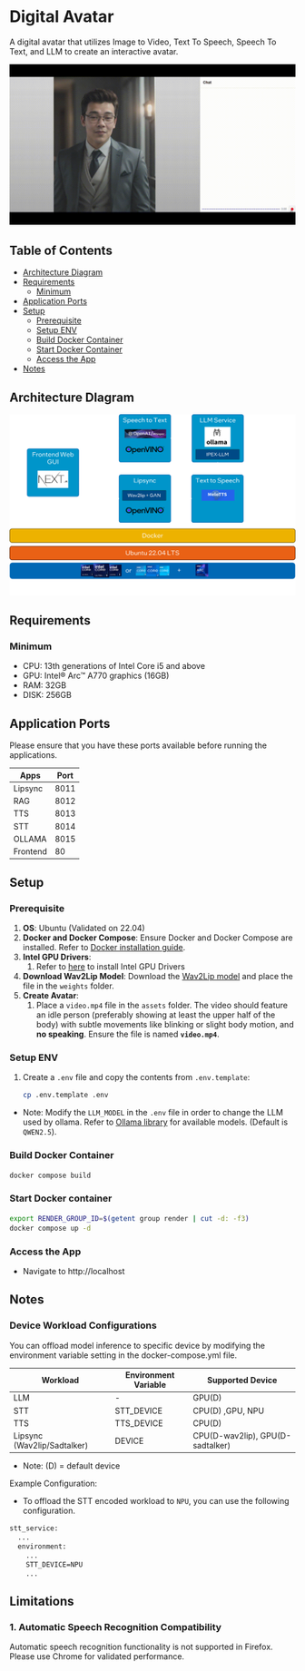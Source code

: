 # Digital Avatar

A digital avatar that utilizes Image to Video, Text To Speech, Speech To Text, and LLM to create an interactive avatar.

![Demo](./docs/demo.gif)


## Table of Contents
- [Architecture Diagram](#requirements)
- [Requirements](#requirements)
  - [Minimum](#minimum)
- [Application Ports](#application-ports)
- [Setup](#setup)
  - [Prerequisite](#prerequisite)
  - [Setup ENV](#setup-env)
  - [Build Docker Container](#build-docker-container)
  - [Start Docker Container](#start-docker-container)
  - [Access the App](#access-the-app)
- [Notes](#notes)

## Architecture DIagram
![Archictecture Diagram](./docs/architecture.png)

## Requirements

### Minimum
- CPU: 13th generations of Intel Core i5 and above
- GPU: Intel® Arc™ A770 graphics (16GB)
- RAM: 32GB
- DISK: 256GB

## Application Ports
Please ensure that you have these ports available before running the applications.

| Apps         | Port |
|--------------|------|
| Lipsync      | 8011 |
| RAG          | 8012 |
| TTS          | 8013 |
| STT          | 8014 |
| OLLAMA       | 8015 |
| Frontend     | 80   |

## Setup

### Prerequisite
1. **OS**: Ubuntu (Validated on 22.04)
1. **Docker and Docker Compose**: Ensure Docker and Docker Compose are installed. Refer to [Docker installation guide](https://docs.docker.com/engine/install/).
1. **Intel GPU Drivers**:
    1. Refer to [here](../../../README.md#gpu) to install Intel GPU Drivers
1. **Download Wav2Lip Model**: Download the [Wav2Lip model](https://iiitaphyd-my.sharepoint.com/:u:/g/personal/radrabha_m_research_iiit_ac_in/EdjI7bZlgApMqsVoEUUXpLsBxqXbn5z8VTmoxp55YNDcIA?e=n9ljGW) and place the file in the `weights` folder.
1. **Create Avatar**:
    1. Place a `video.mp4` file in the `assets` folder. The video should feature an idle person (preferably showing at least the upper half of the body) with subtle movements like blinking or slight body motion, and **no speaking**. Ensure the file is named **`video.mp4`**.

### Setup ENV
1. Create a `.env` file and copy the contents from `.env.template`:
    ```bash
    cp .env.template .env
    ```
* Note: Modify the `LLM_MODEL` in the `.env` file in order to change the LLM used by ollama. Refer to [Ollama library](https://ollama.com/library) for available models. (Default is `QWEN2.5`).


### Build Docker Container
```bash
docker compose build
```

### Start Docker container
```bash
export RENDER_GROUP_ID=$(getent group render | cut -d: -f3)
docker compose up -d
```

### Access the App
- Navigate to http://localhost

## Notes
### Device Workload Configurations
You can offload model inference to specific device by modifying the environment variable setting in the docker-compose.yml file.

| Workload                       | Environment Variable |Supported Device         | 
|--------------------------------|----------------------|-------------------------|
| LLM                            |            -         |        GPU(D)              |
| STT                            | STT_DEVICE           | CPU(D) ,GPU, NPU             | 
| TTS                            | TTS_DEVICE           | CPU(D)                     |
| Lipsync (Wav2lip/Sadtalker)    | DEVICE               | CPU(D-wav2lip), GPU(D-sadtalker)                |

* Note: (D) = default device

Example Configuration:

* To offload the STT encoded workload to `NPU`, you can use the following configuration.

```
stt_service:
  ...
  environment:
    ...
    STT_DEVICE=NPU
    ...
```

## Limitations
### 1. Automatic Speech Recognition Compatibility
Automatic speech recognition functionality is not supported in Firefox. Please use Chrome for validated performance.
